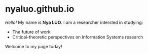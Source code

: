# nyaluo.github.io

_Hello!_ My name is **Nya LUO**. I am a researcher intersted in studying:

- The future of work
- Critical-theoretic perspectives on Information  Systems research

Welcome to my page today!
